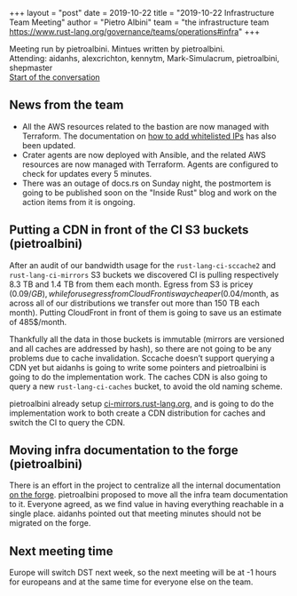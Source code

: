 +++
layout = "post"
date = 2019-10-22
title = "2019-10-22 Infrastructure Team Meeting"
author = "Pietro Albini"
team = "the infrastructure team <https://www.rust-lang.org/governance/teams/operations#infra>"
+++

Meeting run by pietroalbini. Mintues written by pietroalbini.  
Attending: aidanhs, alexcrichton, kennytm, Mark-Simulacrum, pietroalbini,
shepmaster  
[Start of the conversation][discord]

[discord]: https://discordapp.com/channels/442252698964721669/443148319431065610/636247640794857472

## News from the team

- All the AWS resources related to the bastion are now managed with Terraform.
  The documentation on [how to add whitelisted IPs][bastion-whitelist] has
  also been updated.
- Crater agents are now deployed with Ansible, and the related AWS resources
  are now managed with Terraform. Agents are configured to check for updates
  every 5 minutes.
- There was an outage of docs.rs on Sunday night, the postmortem is going to be
  published soon on the "Inside Rust" blog and work on the action items from it
  is ongoing.

[bastion-whitelist]: https://github.com/rust-lang/infra-team/blob/master/docs/hosts/bastion.md#updating-the-whitelisted-ips

## Putting a CDN in front of the CI S3 buckets (pietroalbini)

After an audit of our bandwidth usage for the `rust-lang-ci-sccache2` and
`rust-lang-ci-mirrors` S3 buckets we discovered CI is pulling respectively 8.3
TB and 1.4 TB from them each month. Egress from S3 is pricey (0.09$/GB), while
for us egress from CloudFront is way cheaper (0.04$/month, as across all of our
distributions we transfer out more than 150 TB each month). Putting CloudFront
in front of them is going to save us an estimate of 485$/month.

Thankfully all the data in those buckets is immutable (mirrors are versioned
and all caches are addressed by hash), so there are not going to be any
problems due to cache invalidation. Sccache doesn’t support querying a CDN yet
but aidanhs is going to write some pointers and pietroalbini is going to do the
implementation work. The caches CDN is also going to query a new
`rust-lang-ci-caches` bucket, to avoid the old naming scheme.

pietroalbini already setup
[ci-mirrors.rust-lang.org](https://ci-mirrors.rust-lang.org), and is going to
do the implementation work to both create a CDN distribution for caches and
switch the CI to query the CDN.

## Moving infra documentation to the forge (pietroalbini)

There is an effort in the project to centralize all the internal documentation
[on the forge](https://forge.rust-lang.org). pietroalbini proposed to move all
the infra team documentation to it. Everyone agreed, as we find value in having
everything reachable in a single place. aidanhs pointed out that meeting
minutes should not be migrated on the forge.

## Next meeting time

Europe will switch DST next week, so the next meeting will be at -1 hours for
europeans and at the same time for everyone else on the team.

